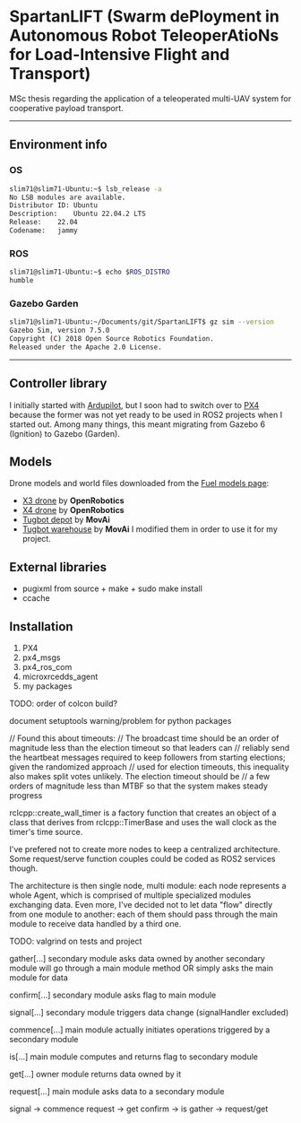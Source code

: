 # SpartanLIFT (Swarm dePloyment in Autonomous Robot TeleoperAtioNs for Load-Intensive Flight and Transport)

MSc thesis regarding the application of a teleoperated multi-UAV system for cooperative payload transport.

---

## Environment info
### OS
```bash
slim71@slim71-Ubuntu:~$ lsb_release -a
No LSB modules are available.
Distributor ID:	Ubuntu
Description:	Ubuntu 22.04.2 LTS
Release:	22.04
Codename:	jammy
```

### ROS
```bash
slim71@slim71-Ubuntu:~$ echo $ROS_DISTRO 
humble
```
### Gazebo Garden
```bash
slim71@slim71-Ubuntu:~/Documents/git/SpartanLIFT$ gz sim --version
Gazebo Sim, version 7.5.0
Copyright (C) 2018 Open Source Robotics Foundation.
Released under the Apache 2.0 License.
```

---

## Controller library
I initially started with [Ardupilot](https://ardupilot.org/), but I soon had to switch over to [PX4](https://px4.io/) 
because the former was not yet ready to be used in ROS2 projects when I started out.
Among many things, this meant migrating from Gazebo 6 (Ignition) to Gazebo (Garden).

## Models
Drone models and world files downloaded from the [Fuel models page](https://app.gazebosim.org/fuel/models):
- [X3 drone](https://app.gazebosim.org/OpenRobotics/fuel/models/X3%20UAV%20Config%201) by **OpenRobotics**
- [X4 drone](https://app.gazebosim.org/OpenRobotics/fuel/models/X4%20UAV%20Config%201) by **OpenRobotics**
- [Tugbot depot](https://app.gazebosim.org/MovAi/fuel/worlds/tugbot_depot) by **MovAi**
- [Tugbot warehouse](https://app.gazebosim.org/MovAi/fuel/worlds/tugbot_warehouse) by **MovAi**
I modified them in order to use it for my project.

## External libraries
- pugixml from source + make + sudo make install
- ccache

## Installation

1. PX4
2. px4_msgs
3. px4_ros_com
4. microxrcedds_agent
5. my packages

TODO: order of colcon build?

document setuptools warning/problem for python packages

// Found this about timeouts:
// The broadcast time should be an order of magnitude less than the election timeout so that leaders can
// reliably send the heartbeat messages required to keep followers from starting elections; given the randomized approach 
// used for election timeouts, this inequality also makes split votes unlikely. The election timeout should be
// a few orders of magnitude less than MTBF so that the system makes steady progress

rclcpp::create_wall_timer is a factory function that creates an object of a class that derives from rclcpp::TimerBase and uses the wall clock as the timer's time source.

I've prefered not to create more nodes to keep a centralized architecture. Some request/serve function couples could be coded as ROS2 services though.

The architecture is then single node, multi module: each node represents a whole Agent, which is comprised of multiple specialized modules exchanging data.
Even more, I've decided not to let data "flow" directly from one module to another: each of them should pass through the main module to receive data handled by a third one.

TODO: valgrind on tests and project

gather[...]
    secondary module asks data owned by another secondary module
    will go through a main module method
        OR
    simply asks the main module for data

confirm[...]
    secondary module asks flag to main module

signal[...]
    secondary module triggers data change
    (signalHandler excluded)

commence[...]
    main module actually initiates operations triggered by a secondary module

is[...]
    main module computes and returns flag to secondary module

get[...]
    owner module returns data owned by it

request[...]
    main module asks data to a secondary module

signal -> commence
request -> get
confirm -> is
gather -> request/get